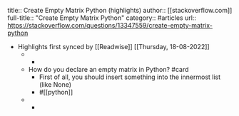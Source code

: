 title:: Create Empty Matrix Python (highlights)
author:: [[stackoverflow.com]]
full-title:: "Create Empty Matrix Python"
category:: #articles
url:: https://stackoverflow.com/questions/13347559/create-empty-matrix-python

- Highlights first synced by [[Readwise]] [[Thursday, 18-08-2022]]
	- -
	- How do you declare an empty matrix in Python? #card
		- First of all, you should insert something into the innermost list (like None)
		- #[[python]]
	- -
